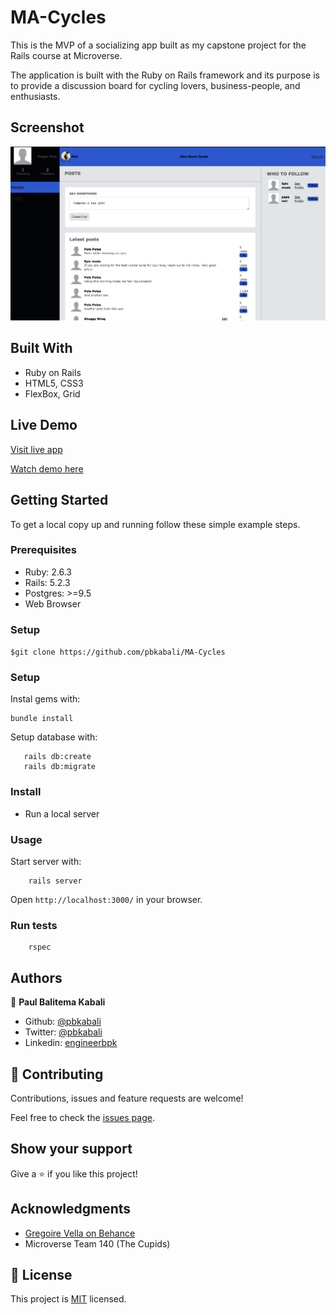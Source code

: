 # MA-Cycles

This is the MVP of a socializing app built as my capstone project for the Rails course at Microverse.

The application is built with the Ruby on Rails framework and its purpose is to provide a discussion board for cycling lovers, business-people, and enthusiasts.

## Screenshot

![screenshot](app_screenshot.png) 

## Built With

- Ruby on Rails
- HTML5, CSS3
- FlexBox, Grid

## Live Demo

[Visit live app](https://salty-tor-37278.herokuapp.com/)

[Watch demo here](https://www.loom.com/share/dd891092dae145b193e0309f2be024f3)


## Getting Started

To get a local copy up and running follow these simple example steps.

### Prerequisites

- Ruby: 2.6.3
- Rails: 5.2.3
- Postgres: >=9.5
- Web Browser


### Setup

`$git clone https://github.com/pbkabali/MA-Cycles`

### Setup

Instal gems with:

```
bundle install
```

Setup database with:

```
   rails db:create
   rails db:migrate
```

### Install

- Run a local server

### Usage

Start server with:

```
    rails server
```

Open `http://localhost:3000/` in your browser.

### Run tests

```
    rspec
```
## Authors

👤 **Paul Balitema Kabali**

- Github: [@pbkabali](https://github.com/pbkabali)
- Twitter: [@pbkabali](https://twitter.com/pbkabali)
- Linkedin: [engineerbpk](https://linkedin.com/in/engineerbpk)

## 🤝 Contributing

Contributions, issues and feature requests are welcome!

Feel free to check the [issues page](https://github.com/pbkabali/MA-Cycles/issues).

## Show your support

Give a ⭐️ if you like this project!

## Acknowledgments

- [Gregoire Vella on Behance](https://www.behance.net/gregoirevella)
- Microverse Team 140 (The Cupids)

## 📝 License

This project is [MIT](https://opensource.org/licenses/MIT) licensed.
